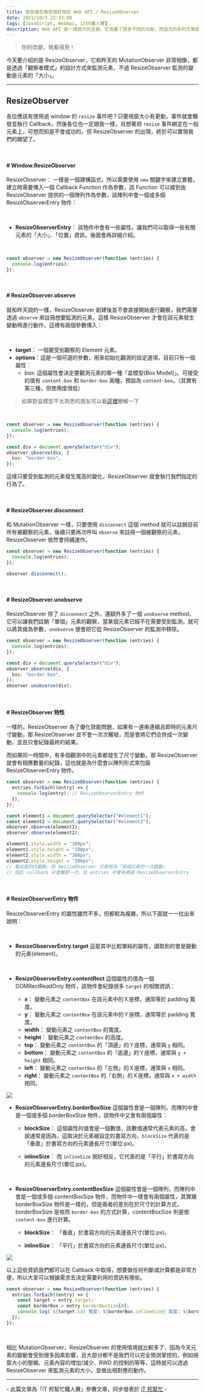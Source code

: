 ```yaml
---
title: 那些被忽略但很好用的 Web API / ResizeObserver
date: 2021/10/3 22:33:00
tags: [JavaScript, WebApi, 13th鐵人賽]
description: Web API 是一個很大的主題，它涵蓋了很多不同的功能，而這次的系列文章就是想要介紹那些深埋在 window 裡，你不曾發覺或是常常遺忘的 API，或許在你開發網頁的過程中有遇過一些特殊需求，當下雖然用了一些管用手法解決，但看完這次的系列文章，你可能會有新的靈感或發現。
---
```


> 你的改變，我看得見！

今天要介紹的是 ResizeObserver，它和昨天的 MutationObserver 非常相像，都是透過「觀察者模式」的設計方式來監測元素，不過 ResizeObserver 監測的變動是元素的「大小」。

---

## ResizeObserver

各位應該有使用過 window 的 `resize` 事件吧？只要視窗大小有更動，事件就會觸發並執行 Callback，然後各位也一定跟我一樣，肖想著把 `resize` 事件綁定在一般元素上，可想而知是不會成功的，但 ResizeObserver 的出現，終於可以實現我們的願望了。

<br/>

#### # Window.ResizeObserver

ResizeObserver： 一樣是一個建構函式，所以需要使用 `new` 關鍵字來建立實體，建立時需要傳入一個 Callback Function 作為參數，該 Function 可以接到由 ResizeObserver 提供的一個陣列作為參數，該陣列中會一個或多個 ResizeObserverEntry 物件：

<br/>

- **ResizeObserverEntry**： 該物件中會有一些屬性，讓我們可以取得一些有關元素的「大小」、「位置」資訊，後面會再詳細介紹。

<br/>

```javascript
const observer = new ResizeObserver(function (entries) {
  console.log(entries);
});
```

<br/>

#### # ResizeObserver.observe

就和昨天說的一樣，ResizeObserver 創建後並不會直接開始進行觀察，我們需要透過 `observe` 來註冊想要監測的元素，這樣 ResizeObserver 才會在該元素發生變動時進行動作，這裡有兩個參數傳入：

<br/>

- **target**： 一個要受到觀察的 Element 元素。
- **options**：這是一個可選的參數，用來初始化觀測的設定選項，目前只有一個屬性：
  - box: 這個屬性會決定要觀測元素的哪一種「盒模型(Box Model)」。可接受的值有 `content-box` 和 `border-box` 兩種，預設為 `content-box`。（其實有第三種，但使用度很低）

> 如果對盒模型不太熟悉的朋友可以看[這裡](https://developer.mozilla.org/zh-CN/docs/Learn/CSS/Building_blocks/The_box_model#%E4%BB%80%E4%B9%88%E6%98%AFcss_%E7%9B%92%E6%A8%A1%E5%9E%8B)瞭解一下

<br/>

```javascript
const observer = new ResizeObserver(function (entries) {
  console.log(entries);
});

const div = document.querySelector("div");
observer.observe(div, {
  box: "border-box",
});
```

這樣只要受到監測的元素發生寬高的變化，ResizeObserver 就會執行我們指定的行為了。

<br/>

#### # ResizeObserver.disconnect

和 MutationObserver 一樣，只要使用 `disconnect` 這個 method 就可以註銷目前所有被觀察的元素，後續只要再次呼叫 `observe` 來註冊一個被觀察的元素，ResizeObserver 依然會持續運作。

```javascript
const observer = new ResizeObserver(function (entries) {
  console.log(entries);
});

observer.disconnect();
```

<br/>

#### # ResizeObserver.unobserve

ResizeObserver 除了 `disconnect` 之外，還額外多了一個 `unobserve` method，它可以讓我們註銷「單個」元素的觀察，當某個元素已經不在需要受到監測，就可以將其做為參數，`unobserve` 便會把它從 ResizeObserver 的監測中移除。

```javascript
const observer = new ResizeObserver(function (entries) {
  console.log(entries);
});

const div = document.querySelector("div");
observer.observe(div, {
  box: "border-box",
});
observer.unobserve(div);
```

<br/>

#### # ResizeObserver 特性

一樣的，ResizeObserver 為了優化效能問題，如果有一連串連續且即時的元素尺寸變動，那 ResizeObserver 並不會一次次觸發，而是會將它們合併成一次變動，並且只會紀錄最終的結果。

而如果同一時間中，有多個觀測中的元素都發生了尺寸變動，那 ResizeObserver 就會有相應數量的紀錄，這也就是為什麼會以陣列形式來包裝 ResizeObserverEntry 物件。

```javascript
const observer = new ResizeObserver(function (entries) {
  entries.forEach((entry) => {
    console.log(entry); // ResizeObserverEntry 物件
  });
});

const element1 = document.querySelector("#element1");
const element2 = document.querySelector("#element2");
observer.observe(element1);
observer.observe(element2);

element1.style.width = "300px";
element1.style.height = "200px";
element2.style.width = "300px";
element2.style.height = "200px";
// 看似是四次變動，但 ResizeObserver 只會視為「兩個元素的一次變動」
// 因此 callback 只會觸發一次，且 entries 中會有兩組 ResizeObserverEntry
```

<br/>

#### # ResizeObserverEntry 物件

ResizeObserverEntry 的屬性雖然不多，但都較為複雜，所以下面就一一拉出來說明：

<br/>

- **ResizeObserverEntry.target**
  這是其中比較單純的屬性，讀取到的會是變動的元素(element)。

<br/>

- **ResizeObserverEntry.contentRect**
  這個屬性的值為一個 DOMRectReadOnly 物件，該物件會紀錄很多 `target` 的相關資訊：

  - **x**： 變動元素之 `contentBox` 在該元素中的Ｘ座標，通常等於 padding 寬度。
  - **y**： 變動元素之 `contentBox` 在該元素中的Ｙ座標，通常等於 padding 寬度。
  - **width**： 變動元素之 `contentBox` 的寬度。
  - **height**： 變動元素之 `contentBox` 的高度。
  - **top**： 變動元素之 `contentBox` 的「頂邊」的Ｙ座標，通常與 `y` 相同。
  - **bottom**： 變動元素之 `contentBox` 的「底邊」的Ｙ座標，通常與 `y + height` 相同。
  - **left**： 變動元素之 `contentBox` 的「左側」的Ｘ座標，通常與 `x` 相同。
  - **right**： 變動元素之 `contentBox` 的「右側」的Ｘ座標，通常與 `x + width` 相同。

<img src="/img/content/webApi-20/rect.png" style="max-width: 600px;" />

<br/>

- **ResizeObserverEntry.borderBoxSize**
  這個屬性會是一個陣列，而陣列中會是一個或多個 borderBoxSize 物件，該物件中又會有兩個屬性：

  - **blockSize**： 這個屬性的值會是一個數值，該數值通常代表元素的高，會說通常是因為，這取決於元素被設定的書寫方向，`blockSize` 代表的是「垂直」於書寫方向的元素邊長尺寸(單位:px)。

  - **inlineSize**： 而 `inlineSize` 剛好相反，它代表的是「平行」於書寫方向的元素邊長尺寸(單位:px)。

<br/>

- **ResizeObserverEntry.contentBoxSize**
  這個屬性會是一個陣列，而陣列中會是一個或多個 contentBoxSize 物件，而物件中一樣會有兩個屬性，其實跟 borderBoxSize 物件是一樣的，但是兩者的差別在於尺寸的計算方式，borderBoxSize 是依照 `border-box` 的方式計算，contentBoxSize 則是依 `content-box` 進行計算。

  - **blockSize**： 「垂直」於書寫方向的元素邊長尺寸(單位:px)。

  - **inlineSize**： 「平行」於書寫方向的元素邊長尺寸(單位:px)。

<img src="/img/content/webApi-20/box.png" style="max-width: 600px;" />

以上這些資訊我們都可以在 Callback 中取得，想要做任何判斷或計算都是非常方便，所以大家可以根據需求去決定需要利用的資訊有哪些。

```javascript
const observer = new ResizeObserver(function (entries) {
  entries.forEach((entry) => {
    const target = entry.target;
    const borderBox = entry.borderBoxSize[0];
    console.log(`${target.id} 寬度: ${borderBox.inlineSize} 高度: ${borderBox.blockSize}`);
  });
});
```

<br/>

相比 MutationObserver，ResizeObserver 的使用情境就比較多了，因為今天元素的變動會受到很多因素影響，且大部分都不是我們可以完全預測掌控的，例如視窗大小的壓縮、元素內容的增加/減少、RWD 的控制的等等，這時就可以透過 ResizeObserver 來監測元素的大小，並做出相對應的動作。

---

\- 此篇文章為「iT 邦幫忙鐵人賽」參賽文章，同步發表於 [iT 邦幫忙](https://ithelp.ithome.com.tw/articles/10278080) -
